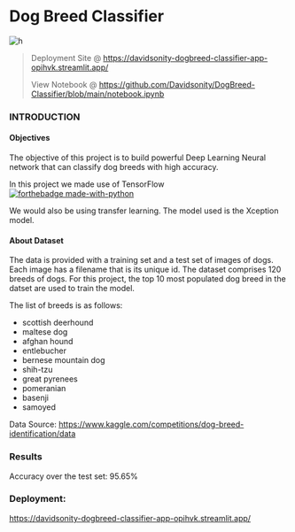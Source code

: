 # Dog Breed Classifier 

![h](https://user-images.githubusercontent.com/96771321/214430950-66cc8641-b309-4de1-8a8f-7a568f69910c.jpg)

> Deployment Site @ https://davidsonity-dogbreed-classifier-app-opihvk.streamlit.app/
>
> View Notebook @ https://github.com/Davidsonity/DogBreed-Classifier/blob/main/notebook.ipynb


### INTRODUCTION
#### Objectives
The objective of this project is to build powerful Deep Learning Neural network that can classify dog breeds with high accuracy.

In this project we made use of TensorFlow [![forthebadge made-with-python](https://img.icons8.com/color/48/000000/tensorflow.png)](https://www.tensorflow.org/)

We would also be using transfer learning. The model used is the Xception model.

#### About Dataset
The data is provided with a training set and a test set of images of dogs. Each image has a filename that is its unique id. The dataset comprises 120 breeds of dogs. For this project, the top 10 most populated dog breed in the datset are used to train the model. 

The list of breeds is as follows:

- scottish deerhound
- maltese dog
- afghan hound 
- entlebucher 
- bernese mountain dog 
- shih-tzu
- great pyrenees
- pomeranian
- basenji
- samoyed

Data Source: https://www.kaggle.com/competitions/dog-breed-identification/data

### Results
Accuracy over the test set: 95.65%

### Deployment:
https://davidsonity-dogbreed-classifier-app-opihvk.streamlit.app/
